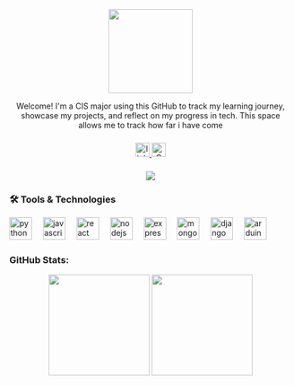 <div align="center">
  <img height="150" src="https://media4.giphy.com/media/v1.Y2lkPTc5MGI3NjExM2RhaGxkZGE5eGcwcTFndmd2bnFoaXJvaDhpM2o2NjU3N2JxZTU0aCZlcD12MV9pbnRlcm5hbF9naWZfYnlfaWQmY3Q9Zw/bGgsc5mWoryfgKBx1u/giphy.gif" />
  <p>Welcome! I'm a CIS major using this GitHub to track my learning journey, showcase my projects, and reflect on my progress in tech. This space allows me to track how far i have come </p>
</div>

###

<div align="center">
  <a href="https://www.linkedin.com/in/hiba-mahboob-b00014192/" target="_blank">
    <img src="https://img.shields.io/static/v1?message=LinkedIn&logo=linkedin&label=&color=0077B5&logoColor=white&labelColor=&style=for-the-badge" height="25" alt="linkedin logo" />
  </a>
  <a href="mailto:hibamahboob11@gmail.com" target="_blank">
    <img src="https://img.shields.io/static/v1?message=Gmail&logo=gmail&label=&color=D14836&logoColor=white&labelColor=&style=for-the-badge" height="25" alt="Gmail Badge" />
  </a>
</div>

###

<div align="center">
  <img src="https://visitor-badge.laobi.icu/badge?page_id=hibamahboob587.hibamahboob587" />
</div>

###

<h3 align="left">🛠 Tools & Technologies</h3>

<div align="left">
  <img src="https://cdn.jsdelivr.net/gh/devicons/devicon/icons/python/python-original.svg" height="40" alt="python logo" />
  <img width="12" />
  <img src="https://cdn.jsdelivr.net/gh/devicons/devicon/icons/javascript/javascript-original.svg" height="40" alt="javascript logo" />
  <img width="12" />
  <img src="https://cdn.jsdelivr.net/gh/devicons/devicon/icons/react/react-original.svg" height="40" alt="react logo" />
  <img width="12" />
  <img src="https://cdn.jsdelivr.net/gh/devicons/devicon/icons/nodejs/nodejs-original.svg" height="40" alt="nodejs logo" />
  <img width="12" />
  <img src="https://cdn.jsdelivr.net/gh/devicons/devicon/icons/express/express-original.svg" height="40" alt="express logo" />
  <img width="12" />
  <img src="https://cdn.jsdelivr.net/gh/devicons/devicon/icons/mongodb/mongodb-original.svg" height="40" alt="mongodb logo" />
  <img width="12" />
  <img src="https://cdn.jsdelivr.net/gh/devicons/devicon/icons/django/django-plain.svg" height="40" alt="django logo" />
  <img width="12" />
  <img src="https://upload.wikimedia.org/wikipedia/commons/8/87/Arduino_Logo.svg" height="40" alt="arduino logo" />

</div>

###

<h3 align="left">GitHub Stats:</h3>

<div align="center">
  <img src="https://github-readme-stats.vercel.app/api?username=hibamahboob587&show_icons=true&theme=radical" height="180" />
  <img src="https://github-readme-stats.vercel.app/api/top-langs/?username=hibamahboob587&layout=compact&theme=radical" height="180" />
</div>
